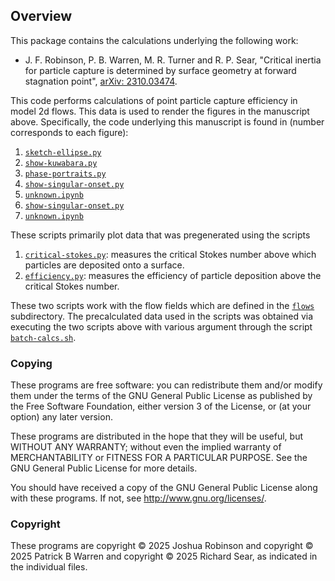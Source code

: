 ## Overview

This package contains the calculations underlying the following work:

* J. F. Robinson, P. B. Warren, M. R. Turner and R. P. Sear, "Critical inertia for particle capture is determined by surface geometry at forward stagnation point", [arXiv: 2310.03474](https://arxiv.org/abs/2310.03474).

This code performs calculations of point particle capture efficiency in model 2d flows. This data is used to render the figures in the manuscript above. Specifically, the code underlying this manuscript is found in (number corresponds to each figure):

1. [`sketch-ellipse.py`](https://github.com/tranqui/rimeflows/blob/main/sketch-ellipse.py)
2. [`show-kuwabara.py`](https://github.com/tranqui/rimeflows/blob/main/show-kuwabara.py)
3. [`phase-portraits.py`](https://github.com/tranqui/rimeflows/blob/main/phase-portraits.py)
4. [`show-singular-onset.py`](https://github.com/tranqui/rimeflows/blob/main/show-singular-onset.py)
5. [`unknown.ipynb`](https://github.com/tranqui/rimeflows/blob/main/unknown.ipynb)
6. [`show-singular-onset.py`](https://github.com/tranqui/rimeflows/blob/main/show-singular-onset.py)
7. [`unknown.ipynb`](https://github.com/tranqui/rimeflows/blob/main/unknown.ipynb)

These scripts primarily plot data that was pregenerated using the scripts

1. [`critical-stokes.py`](https://github.com/tranqui/rimeflows/blob/main/critical-stokes.py): measures the critical Stokes number above which particles are deposited onto a surface.
2. [`efficiency.py`](https://github.com/tranqui/rimeflows/blob/main/efficiency.py): measures the efficiency of particle deposition above the critical Stokes number.

These two scripts work with the flow fields which are defined in the [`flows`](https://github.com/tranqui/rimeflows/blob/main/flows.py) subdirectory. The precalculated data used in the scripts was obtained via executing the two scripts above with various argument through the script [`batch-calcs.sh`](https://github.com/tranqui/rimeflows/blob/main/batch-calcs.sh).

### Copying

These programs are free software: you can redistribute them and/or modify
them under the terms of the GNU General Public License as published by
the Free Software Foundation, either version 3 of the License, or
(at your option) any later version.

These programs are distributed in the hope that they will be useful, but
WITHOUT ANY WARRANTY; without even the implied warranty of
MERCHANTABILITY or FITNESS FOR A PARTICULAR PURPOSE.  See the GNU
General Public License for more details.

You should have received a copy of the GNU General Public License
along with these programs.  If not, see
<http://www.gnu.org/licenses/>.


### Copyright

These programs are copyright &copy; 2025 Joshua Robinson and copyright
&copy; 2025 Patrick B Warren and copyright
&copy; 2025 Richard Sear, as indicated in the individual files.
